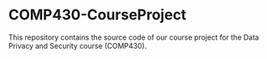 <h1>COMP430-CourseProject </h1>
<p>This repository contains the source code of our course project
for the Data Privacy and Security course (COMP430).</p>

